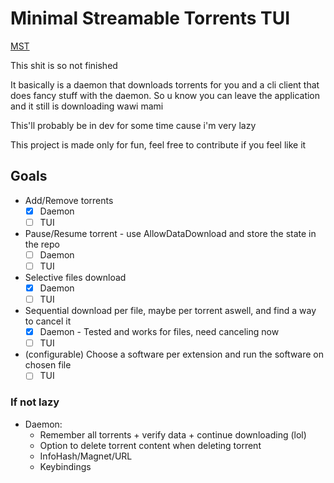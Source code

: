 # Minimal Streamable Torrents TUI

[MST](https://en.wiktionary.org/wiki/MST#French)

This shit is so not finished

It basically is a daemon that downloads torrents for you and a cli client that does fancy stuff with the daemon.
So u know you can leave the application and it still is downloading wawi mami

This'll probably be in dev for some time cause i'm very lazy

This project is made only for fun, feel free to contribute if you feel like it

## Goals
- Add/Remove torrents
    - [X] Daemon
    - [ ] TUI
- Pause/Resume torrent - use AllowDataDownload and store the state in the repo
    - [ ] Daemon
    - [ ] TUI
- Selective files download
    - [X] Daemon
    - [ ] TUI
- Sequential download per file, maybe per torrent aswell, and find a way to cancel it
    - [X] Daemon - Tested and works for files, need canceling now
    - [ ] TUI
- (configurable) Choose a software per extension and run the software on chosen file
    - [ ] TUI

### If not lazy
- Daemon:
    - Remember all torrents + verify data + continue downloading (lol)
    - Option to delete torrent content when deleting torrent
    - InfoHash/Magnet/URL
    - Keybindings
